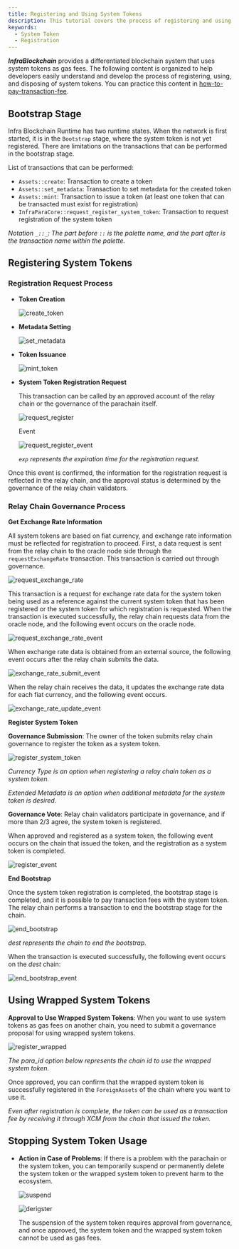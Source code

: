 ```yaml
---
title: Registering and Using System Tokens
description: This tutorial covers the process of registering and using system tokens in InfraBlockchain.
keywords:
  - System Token
  - Registration
---
```


**_InfraBlockchain_** provides a differentiated blockchain system that uses system tokens as gas fees.
The following content is organized to help developers easily understand and develop the process of registering, using, and disposing of system tokens.
You can practice this content in [how-to-pay-transaction-fee](./how-to-pay-transaction-fee.md).

## Bootstrap Stage

Infra Blockchain Runtime has two runtime states. When the network is first started, it is in the `Bootstrap` stage, where the system token is not yet registered. There are limitations on the transactions that can be performed in the bootstrap stage.

List of transactions that can be performed:

- `Assets::create`: Transaction to create a token
- `Assets::set_metadata`: Transaction to set metadata for the created token
- `Assets::mint`: Transaction to issue a token (at least one token that can be transacted must exist for registration)
- `InfraParaCore::request_register_system_token`: Transaction to request registration of the system token

_Notation `_::_`: The part before `::` is the palette name, and the part after is the transaction name within the palette._

## Registering System Tokens

### Registration Request Process

- **Token Creation**

  ![create_token](/media/images/docs/infrablockchain/tutorials/create_token.png)

- **Metadata Setting**

  ![set_metadata](/media/images/docs/infrablockchain/tutorials/set_metadata.png)

- **Token Issuance**

  ![mint_token](/media/images/docs/infrablockchain/tutorials/mint_token.png)

- **System Token Registration Request**

  This transaction can be called by an approved account of the relay chain or the governance of the parachain itself.

  ![request_register](/media/images/docs/infrablockchain/tutorials/request_register.png)

  Event

  ![request_register_event](/media/images/docs/infrablockchain/tutorials/request_register_event.png)

  _`exp` represents the expiration time for the registration request._

Once this event is confirmed, the information for the registration request is reflected in the relay chain, and the approval status is determined by the governance of the relay chain validators.

### Relay Chain Governance Process

**Get Exchange Rate Information**

All system tokens are based on fiat currency, and exchange rate information must be reflected for registration to proceed. First, a data request is sent from the relay chain to the oracle node side through the `requestExchangeRate` transaction. This transaction is carried out through governance.

![request_exchange_rate](/media/images/docs/infrablockchain/tutorials/request_exchange_rate.png)

This transaction is a request for exchange rate data for the system token being used as a reference against the current system token that has been registered or the system token for which registration is requested. When the transaction is executed successfully, the relay chain requests data from the oracle node, and the following event occurs on the oracle node.

![request_exchange_rate_event](/media/images/docs/infrablockchain/tutorials/request_exchange_rate_event.png)

When exchange rate data is obtained from an external source, the following event occurs after the relay chain submits the data.

![exchange_rate_submit_event](/media/images/docs/infrablockchain/tutorials/exchange_rate_submit_event.png)

When the relay chain receives the data, it updates the exchange rate data for each fiat currency, and the following event occurs.

![exchange_rate_update_event](/media/images/docs/infrablockchain/tutorials/exchange_rate_update_event.png)

**Register System Token**

**Governance Submission**: The owner of the token submits relay chain governance to register the token as a system token.

![register_system_token](/media/images/docs/infrablockchain/tutorials/register_system_token.png)

_Currency Type is an option when registering a relay chain token as a system token._

_Extended Metadata is an option when additional metadata for the system token is desired._

**Governance Vote**: Relay chain validators participate in governance, and if more than 2/3 agree, the system token is registered.

When approved and registered as a system token, the following event occurs on the chain that issued the token, and the registration as a system token is completed.

![register_event](/media/images/docs/infrablockchain/tutorials/register_event.png)

**End Bootstrap**

Once the system token registration is completed, the bootstrap stage is completed, and it is possible to pay transaction fees with the system token. The relay chain performs a transaction to end the bootstrap stage for the chain.

![end_bootstrap](/media/images/docs/infrablockchain/tutorials/end_bootstrap.png)

_dest represents the chain to end the bootstrap._

When the transaction is executed successfully, the following event occurs on the _dest_ chain:

![end_bootstrap_event](/media/images/docs/infrablockchain/tutorials/end_bootstrap_event.png)

## Using Wrapped System Tokens

**Approval to Use Wrapped System Tokens**: When you want to use system tokens as gas fees on another chain, you need to submit a governance proposal for using wrapped system tokens.

![register_wrapped](/media/images/docs/infrablockchain/tutorials/register_wrapped.png)

_The para_id option below represents the chain id to use the wrapped system token._

Once approved, you can confirm that the wrapped system token is successfully registered in the `ForeignAssets` of the chain where you want to use it.

_Even after registration is complete, the token can be used as a transaction fee by receiving it through XCM from the chain that issued the token._

## Stopping System Token Usage

- **Action in Case of Problems**: If there is a problem with the parachain or the system token, you can temporarily suspend or permanently delete the system token or the wrapped system token to prevent harm to the ecosystem.

  ![suspend](/media/images/docs/infrablockchain/tutorials/suspend.png)

  ![derigster](/media/images/docs/infrablockchain/tutorials/deregister.png)

  The suspension of the system token requires approval from governance, and once approved, the system token and the wrapped system token cannot be used as gas fees.
